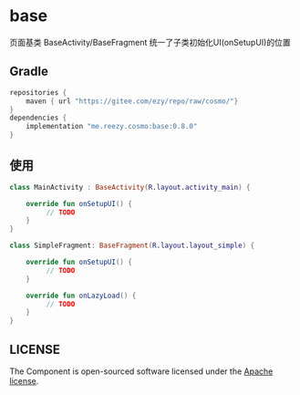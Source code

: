 # base

页面基类 BaseActivity/BaseFragment 统一了子类初始化UI(onSetupUI)的位置

## Gradle

``` groovy
repositories {
    maven { url "https://gitee.com/ezy/repo/raw/cosmo/"}
}
dependencies {
    implementation "me.reezy.cosmo:base:0.8.0"
}
```
## 使用

```kotlin
class MainActivity : BaseActivity(R.layout.activity_main) {

    override fun onSetupUI() {
         // TODO
    } 
}

class SimpleFragment: BaseFragment(R.layout.layout_simple) {

    override fun onSetupUI() {
         // TODO
    }

    override fun onLazyLoad() {
         // TODO
    }
}
```

## LICENSE

The Component is open-sourced software licensed under the [Apache license](LICENSE).
